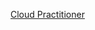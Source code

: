 [Cloud Practitioner](https://github.com/cyberjalen/my-notes/blob/main/sections/aws%20cloud%20computing%20section/cloud%20practitioner.md)

